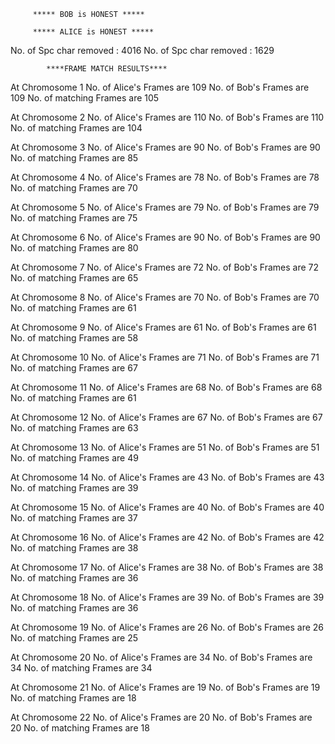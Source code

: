 
		 ***** BOB is HONEST ***** 

		 ***** ALICE is HONEST ***** 
No. of Spc char removed : 4016
No. of Spc char removed : 1629



			****FRAME MATCH RESULTS****

 At Chromosome 1
		 No. of  Alice's Frames are 109
		 No. of   Bob's  Frames are 109
		 No. of matching Frames are 105

 At Chromosome 2
		 No. of  Alice's Frames are 110
		 No. of   Bob's  Frames are 110
		 No. of matching Frames are 104

 At Chromosome 3
		 No. of  Alice's Frames are 90
		 No. of   Bob's  Frames are 90
		 No. of matching Frames are 85

 At Chromosome 4
		 No. of  Alice's Frames are 78
		 No. of   Bob's  Frames are 78
		 No. of matching Frames are 70

 At Chromosome 5
		 No. of  Alice's Frames are 79
		 No. of   Bob's  Frames are 79
		 No. of matching Frames are 75

 At Chromosome 6
		 No. of  Alice's Frames are 90
		 No. of   Bob's  Frames are 90
		 No. of matching Frames are 80

 At Chromosome 7
		 No. of  Alice's Frames are 72
		 No. of   Bob's  Frames are 72
		 No. of matching Frames are 65

 At Chromosome 8
		 No. of  Alice's Frames are 70
		 No. of   Bob's  Frames are 70
		 No. of matching Frames are 61

 At Chromosome 9
		 No. of  Alice's Frames are 61
		 No. of   Bob's  Frames are 61
		 No. of matching Frames are 58

 At Chromosome 10
		 No. of  Alice's Frames are 71
		 No. of   Bob's  Frames are 71
		 No. of matching Frames are 67

 At Chromosome 11
		 No. of  Alice's Frames are 68
		 No. of   Bob's  Frames are 68
		 No. of matching Frames are 61

 At Chromosome 12
		 No. of  Alice's Frames are 67
		 No. of   Bob's  Frames are 67
		 No. of matching Frames are 63

 At Chromosome 13
		 No. of  Alice's Frames are 51
		 No. of   Bob's  Frames are 51
		 No. of matching Frames are 49

 At Chromosome 14
		 No. of  Alice's Frames are 43
		 No. of   Bob's  Frames are 43
		 No. of matching Frames are 39

 At Chromosome 15
		 No. of  Alice's Frames are 40
		 No. of   Bob's  Frames are 40
		 No. of matching Frames are 37

 At Chromosome 16
		 No. of  Alice's Frames are 42
		 No. of   Bob's  Frames are 42
		 No. of matching Frames are 38

 At Chromosome 17
		 No. of  Alice's Frames are 38
		 No. of   Bob's  Frames are 38
		 No. of matching Frames are 36

 At Chromosome 18
		 No. of  Alice's Frames are 39
		 No. of   Bob's  Frames are 39
		 No. of matching Frames are 36

 At Chromosome 19
		 No. of  Alice's Frames are 26
		 No. of   Bob's  Frames are 26
		 No. of matching Frames are 25

 At Chromosome 20
		 No. of  Alice's Frames are 34
		 No. of   Bob's  Frames are 34
		 No. of matching Frames are 34

 At Chromosome 21
		 No. of  Alice's Frames are 19
		 No. of   Bob's  Frames are 19
		 No. of matching Frames are 18

 At Chromosome 22
		 No. of  Alice's Frames are 20
		 No. of   Bob's  Frames are 20
		 No. of matching Frames are 18
